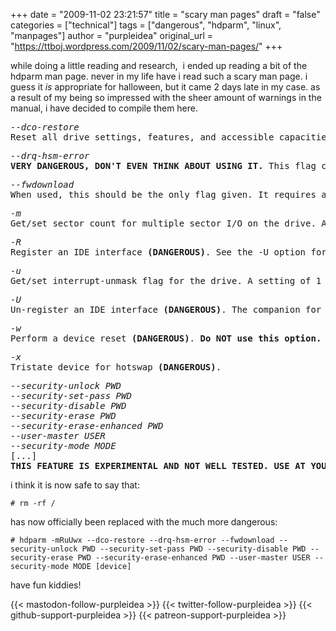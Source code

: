 +++
date = "2009-11-02 23:21:57"
title = "scary man pages"
draft = "false"
categories = ["technical"]
tags = ["dangerous", "hdparm", "linux", "manpages"]
author = "purpleidea"
original_url = "https://ttboj.wordpress.com/2009/11/02/scary-man-pages/"
+++

while doing a little reading and research,  i ended up reading a bit of the hdparm man page. never in my life have i read such a scary man page. i guess it <em>is</em> appropriate for halloween, but it came 2 days late in my case. as a result of my being so impressed with the sheer amount of warnings in the manual, i have decided to compile them here.
<pre>
<i>--dco-restore</i>
Reset all drive settings, features, and accessible capacities back to factory defaults and full capabilities. This command will fail if DCO is frozen/locked, or if a -Np maximum size restriction has also been set. This is <strong>EXTREMELY DANGEROUS</strong> and will very likely cause massive loss of data. <strong>DO NOT USE THIS COMMAND.</strong>
</pre>
<pre>
<i>--drq-hsm-error</i>
<strong>VERY DANGEROUS, DON'T EVEN THINK ABOUT USING IT.</strong> This flag causes hdparm to issue an IDENTIFY command to the kernel, but incorrectly marked as a "non-data" command. This results in the drive being left with its DataReQust(DRQ) line "stuck" high. This confuses the kernel drivers, and may crash the system immediately with massive data loss. The option exists to help in testing and fortifying the kernel against similar real-world drive malfunctions. <strong>VERY DANGEROUS, DO NOT USE!!</strong>
</pre>
<pre>
<i>--fwdownload</i>
When used, this should be the only flag given. It requires a file path immediately after the flag, indicating where the new drive firmware should be read from. The contents of this file will be sent to the drive using the (S)ATA DOWNLOAD MICROCODE command, using either transfer protocol 7 (entire file at once), or, if the drive supports it, transfer protocol 3 (segmented download). This command is <strong>EXTREMELY DANGEROUS</strong> and <strong>HAS NEVER BEEN PROVEN TO WORK</strong> and will probably destroy both the drive and all data on it. <strong>DO NOT USE THIS COMMAND</strong>.
</pre>
<pre>
<i>-m</i>
Get/set sector count for multiple sector I/O on the drive. A setting of 0 disables this feature. Multiple sector mode (aka IDE Block Mode), is a feature of most modern IDE hard drives, permitting the transfer of multiple sectors per I/O interrupt, rather than the usual one sector per interrupt. When this feature is enabled, it typically reduces operating system overhead for disk I/O by 30-50%. On many systems, it also provides increased data throughput of anywhere from 5% to 50%. Some drives, however (most notably the WD Caviar series), seem to run slower with multiple mode enabled. Your mileage may vary. Most drives support the minimum settings of 2, 4, 8, or 16 (sectors). Larger settings may also be possible, depending on the drive. A setting of 16 or 32 seems optimal on many systems. Western Digital recommends lower settings of 4 to 8 on many of their drives, due tiny (32kB) drive buffers and non-optimized buffering algorithms. The -i flag can be used to find the maximum setting supported by an installed drive (look for MaxMultSect in the output). Some drives claim to support multiple mode, but lose data at some settings. Under rare circumstances, such failures can result in <strong>massive filesystem corruption</strong>.
</pre>
<pre>
<i>-R</i>
Register an IDE interface <strong>(DANGEROUS)</strong>. See the -U option for more information.
</pre>
<pre>
<i>-u</i>
Get/set interrupt-unmask flag for the drive. A setting of 1 permits the driver to unmask other interrupts during processing of a disk interrupt, which greatly improves Linux´s responsiveness and eliminates "serial port overrun" errors. Use this feature with caution: some drive/controller combinations do not tolerate the increased I/O latencies possible when this feature is enabled, resulting in <strong>massive filesystem corruption</strong>. In particular, CMD-640B and RZ1000 (E)IDE interfaces can be unreliable (due to a hardware flaw) when this option is used with kernel versions earlier than 2.0.13. Disabling the IDE prefetch feature of these interfaces (usually a BIOS/CMOS setting) provides a safe fix for the problem for use with earlier kernels.
</pre>
<pre>
<i>-U</i>
Un-register an IDE interface <strong>(DANGEROUS)</strong>. The companion for the -R option. Intended for use with hardware made specifically for hot-swapping (very rare!). Use with knowledge and extreme caution as this can easily hang or damage your system. The hdparm source distribution includes a ´contrib´ directory with some user-donated scripts for hot-swapping on the UltraBay of a ThinkPad 600E. <strong>Use at your own risk.</strong>
</pre>
<pre>
<i>-w</i>
Perform a device reset <strong>(DANGEROUS)</strong>. <strong>Do NOT use this option.</strong> It exists for unlikely situations where a reboot might otherwise be required to get a confused drive back into a useable state.
</pre>
<pre>
<i>-x</i>
Tristate device for hotswap <strong>(DANGEROUS)</strong>.
</pre>
<pre>
<i>--security-unlock PWD</i>
<i>--security-set-pass PWD</i>
<i>--security-disable PWD</i>
<i>--security-erase PWD</i>
<i>--security-erase-enhanced PWD</i>
<i>--user-master USER</i>
<i>--security-mode MODE</i>
[...]
<strong>THIS FEATURE IS EXPERIMENTAL AND NOT WELL TESTED. USE AT YOUR OWN RISK.</strong>
</pre>

i think it is now safe to say that:
```
# rm -rf /
```
has now officially been replaced with the much more dangerous:
```
# hdparm -mRuUwx --dco-restore --drq-hsm-error --fwdownload --security-unlock PWD --security-set-pass PWD --security-disable PWD --security-erase PWD --security-erase-enhanced PWD --user-master USER --security-mode MODE [device]
```
have fun kiddies!

{{< mastodon-follow-purpleidea >}}
{{< twitter-follow-purpleidea >}}
{{< github-support-purpleidea >}}
{{< patreon-support-purpleidea >}}
